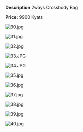 **Description**
2ways Crossbody Bag


**Price:** 
9900 Kyats

![30.jpg](../images/30.jpg)

![31.jpg](../images/31.jpg)

![32.jpg](../images/32.jpg)

![33.JPG](../images/33.JPG)

![34.JPG](../images/34.JPG)

![35.jpg](../images/35.jpg)

![36.jpg](../images/36.jpg)

![37.jpg](../images/37.jpg)

![38.jpg](../images/38.jpg)

![39.jpg](../images/39.jpg)

![40.jpg](../images/40.jpg)